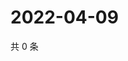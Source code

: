 # 2022-04-09

共 0 条

<!-- BEGIN WEIBO -->
<!-- 最后更新时间 Sat Apr 09 2022 23:16:15 GMT+0800 (China Standard Time) -->

<!-- END WEIBO -->
